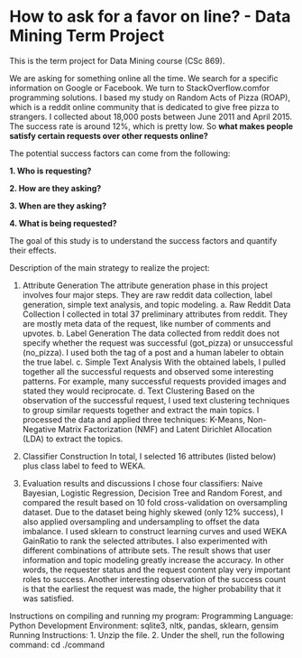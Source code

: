 # How to ask for a favor on line? - Data Mining Term Project
This is the term project for Data Mining course (CSc 869).

We are asking for something online all the time. We search for a specific information on ​Google​ or Facebook​. We turn to ​StackOverflow.com​ for programming solutions. I based my study on Random Acts of Pizza (ROAP), which is a ​reddit​ online community that is dedicated to give free pizza to strangers. I collected about 18,000 posts between June 2011 and April 2015. The success rate is around 12%, which is pretty low. So **what makes people satisfy certain requests over other requests online?**

The potential success factors can come from the following:

**1. Who is requesting?**

**2. How are they asking?**

**3. When are they asking?**

**4. What is being requested?**

The goal of this study is to understand the success factors and quantify their effects.



Description of the main strategy to realize the project:


1. Attribute Generation
The attribute generation phase in this project involves four major steps. They are raw ​reddit ​data collection, label generation, simple text analysis, and topic modeling.
  a. Raw Reddit Data Collection
I collected in total 37 preliminary attributes from reddit. They are mostly meta data of the request, like number of comments and upvotes.
  b. Label Generation
The data collected from reddit does not specify whether the request was successful (got_pizza) or unsuccessful (no_pizza). I used both the tag of a post and a human labeler to obtain the true label.
  c. Simple Text Analysis
With the obtained labels, I pulled together all the successful requests and observed some interesting patterns. For example, many successful requests provided images and stated they would reciprocate.
  d. Text Clustering
Based on the observation of the successful request, I used text clustering techniques to group similar requests together and extract the main topics. I processed the data and applied three techniques: K-Means, Non-Negative Matrix Factorization (NMF) and Latent Dirichlet Allocation (LDA) to extract the topics.

2. Classifier Construction
  In total, I selected 16 attributes (listed below) plus class label to feed to WEKA.
3. Evaluation results and discussions
  I chose four classifiers: Naive Bayesian, Logistic Regression, Decision Tree and Random Forest, and compared the result based on 10 fold cross-validation on oversampling dataset.
  Due to the dataset being highly skewed (only 12% success), I also applied oversampling and undersampling to offset the data imbalance.
  I used sklearn to construct learning curves and used WEKA GainRatio to rank the selected attributes.
  I also experimented with different combinations of attribute sets. The result shows that user information and topic modeling greatly increase the accuracy. In other words, the requester status and the request content play very important roles to success.
  Another interesting observation of the success count is that the earliest the request was made, the higher probability that it was satisfied.


Instructions on compiling and running my program:
  Programming Language: Python
  Development Environment: sqlite3, nltk, pandas, sklearn, gensim 
  Running Instructions:
  	1. Unzip the file.
  	2. Under the shell, run the following command:
  	   cd <the newly created directory>
  	   ./command
